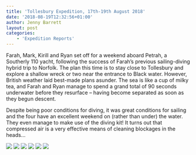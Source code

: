```yaml
---
title: 'Tollesbury Expedition, 17th-19th August 2018'
date: '2018-08-19T12:32:56+01:00'
author: Jenny Barrett
layout: post
categories:
    - 'Expedition Reports'
---
```


Farah, Mark, Kirill and Ryan set off for a weekend aboard Petrah, a Southerly 110 yacht, following the success of Farah’s previous sailing-diving hybrid trip to Norfolk. The plan this time is to stay close to Tollesbury and explore a shallow wreck or two near the entrance to Black water. However, British weather laid best-made plans asunder. The sea is like a cup of milky tea, and Farah and Ryan manage to spend a grand total of 90 seconds underwater before they resurface – having become separated as soon as they begun descent.

Despite being poor conditions for diving, it was great conditions for sailing and the four have an excellent weekend on (rather than under) the water. They even manage to make use of the diving kit! It turns out that compressed air is a very effective means of cleaning blockages in the heads…

![](https://ouueg.com/wp-content/uploads/2018/09/IMG_2329-600x800.jpg)
![](https://ouueg.com/wp-content/uploads/2018/09/IMG_2326-600x800.jpg)
![](https://ouueg.com/wp-content/uploads/2018/09/IMG_2321-600x800.jpg)
![](https://ouueg.com/wp-content/uploads/2018/09/IMG_2320-600x800.jpg)
![](https://ouueg.com/wp-content/uploads/2018/09/IMG_2319-600x800.jpg)
![](https://ouueg.com/wp-content/uploads/2018/09/Picture1-1.png)
